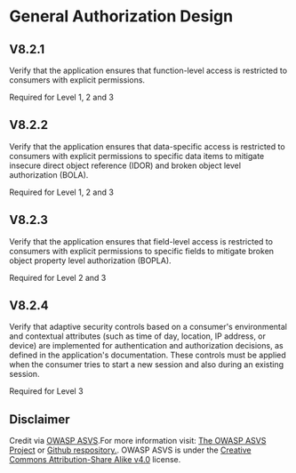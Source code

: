 # General Authorization Design
## V8.2.1
Verify that the application ensures that function-level access is restricted to consumers with explicit permissions.
Required for Level 1, 2 and 3
## V8.2.2
Verify that the application ensures that data-specific access is restricted to consumers with explicit permissions to specific data items to mitigate insecure direct object reference (IDOR) and broken object level authorization (BOLA).
Required for Level 1, 2 and 3
## V8.2.3
Verify that the application ensures that field-level access is restricted to consumers with explicit permissions to specific fields to mitigate broken object property level authorization (BOPLA).
Required for Level 2 and 3
## V8.2.4
Verify that adaptive security controls based on a consumer's environmental and contextual attributes (such as time of day, location, IP address, or device) are implemented for authentication and authorization decisions, as defined in the application's documentation. These controls must be applied when the consumer tries to start a new session and also during an existing session.
Required for Level 3
## Disclaimer
Credit via [OWASP ASVS](https://owasp.org/www-project-application-security-verification-standard/).For more information visit: [The OWASP ASVS Project](https://owasp.org/www-project-application-security-verification-standard/) or [Github respository.](https://github.com/OWASP/ASVS). OWASP ASVS is under the [Creative Commons Attribution-Share Alike v4.0](https://github.com/OWASP/ASVS/blob/v5.0.0/LICENSE.md) license.
